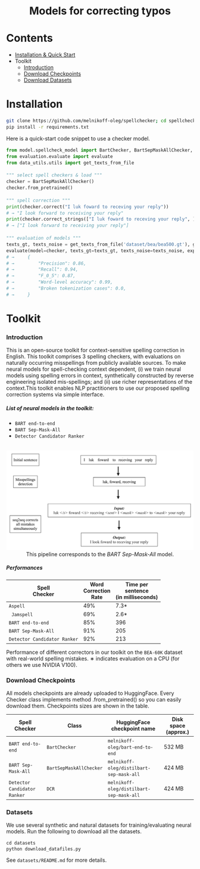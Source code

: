 <h1 align="center">
<p>Models for correcting typos
</h1>

# Contents

- [Installation & Quick Start](#Installation)
- Toolkit
    - [Introduction](#Introduction)
    - [Download Checkpoints](#Download-Checkpoints)
    - [Download Datasets](#Datasets)
# Installation

```bash
git clone https://github.com/melnikoff-oleg/spellchecker; cd spellchecker
pip install -r requirements.txt
```

Here is a quick-start code snippet to use a checker model.

```python
from model.spellcheck_model import BartChecker, BartSepMaskAllChecker, DCR
from evaluation.evaluate import evaluate
from data_utils.utils import get_texts_from_file

""" select spell checkers & load """
checker = BartSepMaskAllChecker()
checker.from_pretrained()

""" spell correction """
print(checker.correct("I luk foward to receving your reply"))
# → "I look forward to receiving your reply"
print(checker.correct_strings(["I luk foward to receving your reply", ]))
# → ["I look forward to receiving your reply"]

""" evaluation of models """
texts_gt, texts_noise = get_texts_from_file('dataset/bea/bea500.gt'), get_texts_from_file('dataset/bea/bea500.noise')
evaluate(model=checker, texts_gt=texts_gt, texts_noise=texts_noise, exp_save_dir='experiments/bart-sep-mask-all/')
# →     {
# →         "Precision": 0.86,
# →         "Recall": 0.94,
# →         "F_0_5": 0.87,
# →         "Word-level accuracy": 0.99,
# →         "Broken tokenization cases": 0.0,
# →     }
```

# Toolkit

### Introduction

This is an open-source toolkit for context-sensitive spelling correction in English. This toolkit comprises 3
spelling checkers, with evaluations on naturally occurring misspellings from publicly available sources. To
make neural models for spell-checking context dependent, (i) we train neural models using spelling errors in context,
synthetically constructed by reverse engineering isolated mis-spellings; and  (ii) use richer representations of the
context.This toolkit enables NLP practitioners to use our proposed spelling correction systems via
simple interface.


##### List of neural models in the toolkit:

- ```BART end-to-end```
- ```BART Sep-Mask-All```
- ```Detector Candidator Ranker```

<p align="center">
    <br>
    <img src="https://github.com/melnikoff-oleg/jb-spellchecker/blob/main/images/bart-sep-mask-all.png?raw=true" width="800"/>
    <br>
    This pipeline corresponds to the <i>BART Sep-Mask-All</i> model.
<p>

##### Performances

| Spell<br>Checker    | Word<br>Correction <br>Rate | Time per<br>sentence <br>(in milliseconds) |
|-------------------------------------|-----------------------|--------------------------------------|
| ```Aspell```                        | 49%                  | 7.3*                                 |
| ``` Jamspell```                     | 69%                | 2.6*                                 |
| ```BART end-to-end```                      | 85%                  | 396                                  |
| ```BART Sep-Mask-All```                       | 91%                  | 205                                  |
| ```Detector Candidator Ranker```                   | 92%                  | 213                                  |

Performance of different correctors in our toolkit on the  ```BEA-60K```  dataset with real-world spelling
mistakes. ∗ indicates evaluation on a CPU (for others we use NVIDIA V100).

### Download Checkpoints

All models checkpoints are already uploaded to HuggingFace. Every Checker class implements method .from_pretrained() so you can easily download them.
Checkpoints sizes are shown in the table.

| Spell Checker                       | Class               | HuggingFace checkpoint name             | Disk space (approx.) |
|-------------------------------------|---------------------|-----------------------------|----------------------|
| ```BART end-to-end```                      | `BartChecker`    | `melnikoff-oleg/bart-end-to-end`    | 532 MB               |
| ```BART Sep-Mask-All```                       | `BartSepMaskAllChecker`     | `melnikoff-oleg/distilbart-sep-mask-all`       | 424 MB               |
| ```Detector Candidator Ranker```                   | `DCR` | `melnikoff-oleg/distilbart-sep-mask-all`   | 424 MB               |



### Datasets

We use several synthetic and natural datasets for training/evaluating neural models. Run the following to download all the datasets.

```
cd datasets
python download_datafiles.py
```

See ```datasets/README.md``` for more details.
